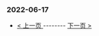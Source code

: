 ### 2022-06-17 
 

- [ < 上一页 ](https://github.com/able8/weibo-hot-record/blob/master/2022-06-16.md) -------- [ 下一页 > ](https://github.com/able8/weibo-hot-record/blob/master/2022-06-18.md)